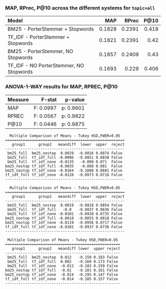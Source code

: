 ### MAP, RPrec, P@10 across the different systems for `topic=all`

| Model                                   |    MAP |   RPrec |   P@10 |
|:----------------------------------------|-------:|--------:|-------:|
| BM25 - PorterStemmer + Stopwords        | 0.1828 |  0.2391 |  0.418 |
| TF_IDF - PorterStemmer + Stopwords      | 0.1821 |  0.2391 |  0.42  |
| BM25 - PorterStemmer, NO Stopwords      | 0.1857 |  0.2409 |  0.43  |
| TF_IDF - NO PorterStemmer, NO Stopwords | 0.1693 |  0.229  |  0.406 |

### ANOVA-1-WAY results for MAP, RPREC, P@10

| Measure |   F-stat   |   p-value  | 
|:--------|-----------:|-----------:| 
| MAP     | F: 0.0997 | p: 0.9601 |
| RPREC   | F: 0.0567 | p: 0.9822 |
| P@10    | F: 0.0446 | p: 0.9875 |

```
  Multiple Comparison of Means - Tukey HSD,FWER=0.05  
======================================================
   group1      group2   meandiff  lower  upper  reject
------------------------------------------------------
 bm25_full  bm25_nostop  0.0029  -0.0816 0.0874 False 
 bm25_full  tf_idf_full -0.0006  -0.0851 0.0838 False 
 bm25_full  tf_idf_none -0.0135   -0.098 0.071  False 
bm25_nostop tf_idf_full -0.0035   -0.088 0.081  False 
bm25_nostop tf_idf_none -0.0164  -0.1008 0.0681 False 
tf_idf_full tf_idf_none -0.0128  -0.0973 0.0716 False 
------------------------------------------------------

  Multiple Comparison of Means - Tukey HSD,FWER=0.05  
======================================================
   group1      group2   meandiff  lower  upper  reject
------------------------------------------------------
 bm25_full  bm25_nostop  0.0018  -0.0818 0.0854 False 
 bm25_full  tf_idf_full   -0.0   -0.0837 0.0836 False 
 bm25_full  tf_idf_none -0.0101  -0.0938 0.0735 False 
bm25_nostop tf_idf_full -0.0018  -0.0855 0.0818 False 
bm25_nostop tf_idf_none -0.0119  -0.0956 0.0717 False 
tf_idf_full tf_idf_none -0.0101  -0.0937 0.0736 False 
------------------------------------------------------

 Multiple Comparison of Means - Tukey HSD,FWER=0.05 
====================================================
   group1      group2   meandiff lower  upper reject
----------------------------------------------------
 bm25_full  bm25_nostop  0.012   -0.159 0.183 False 
 bm25_full  tf_idf_full  0.002   -0.169 0.173 False 
 bm25_full  tf_idf_none  -0.012  -0.183 0.159 False 
bm25_nostop tf_idf_full  -0.01   -0.181 0.161 False 
bm25_nostop tf_idf_none  -0.024  -0.195 0.147 False 
tf_idf_full tf_idf_none  -0.014  -0.185 0.157 False 
----------------------------------------------------
```
